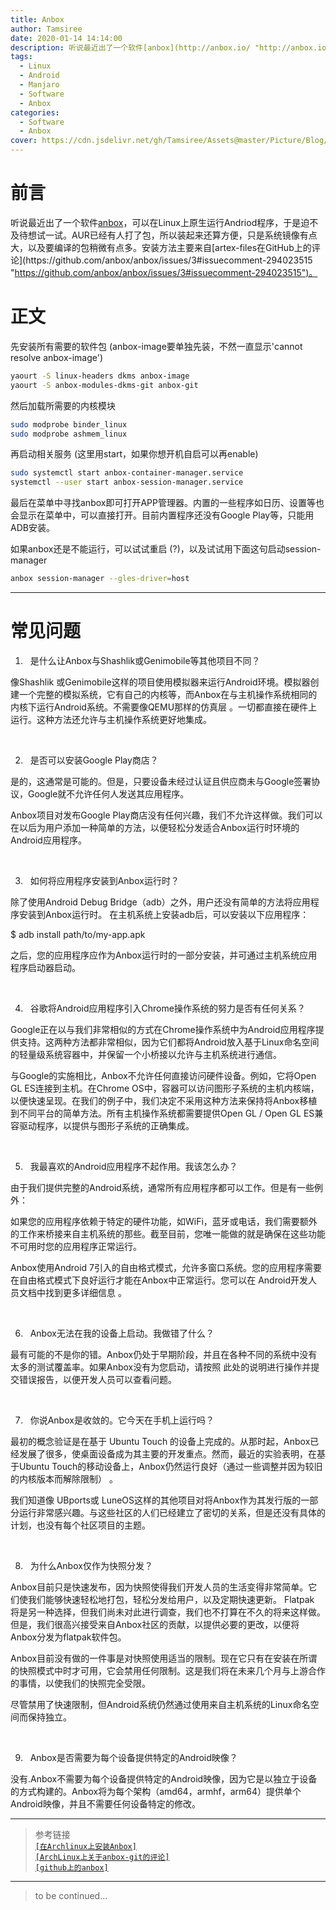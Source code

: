 ```yaml
---
title: Anbox
author: Tamsiree
date: 2020-01-14 14:14:00
description: 听说最近出了一个软件[anbox](http://anbox.io/ "http://anbox.io/")，可以在Linux上原生运行Andriod程序，于是迫不及待想试一试。AUR已经有人打了包，所以装起来还算方便，只是系统镜像有点大，以及要编译的包稍微有点多。安装方法主要来自[artex-files在GitHub上的评论](https://github.com/anbox/anbox/issues/3#issuecomment-294023515 "https://github.com/anbox/anbox/issues/3#issuecomment-294023515")。
tags:
  - Linux
  - Android
  - Manjaro
  - Software
  - Anbox
categories:
  - Software
  - Anbox
cover: https://cdn.jsdelivr.net/gh/Tamsiree/Assets@master/Picture/Blog/Cover/bg8ba947b.jpg
---
```

# 前言
听说最近出了一个软件[anbox](http://anbox.io/ "http://anbox.io/")，可以在Linux上原生运行Andriod程序，于是迫不及待想试一试。AUR已经有人打了包，所以装起来还算方便，只是系统镜像有点大，以及要编译的包稍微有点多。安装方法主要来自[artex-files在GitHub上的评论](https://github.com/anbox/anbox/issues/3#issuecomment-294023515 "https://github.com/anbox/anbox/issues/3#issuecomment-294023515")。

# 正文

先安装所有需要的软件包 (anbox-image要单独先装，不然一直显示'cannot resolve anbox-image')
```bash
yaourt -S linux-headers dkms anbox-image
yaourt -S anbox-modules-dkms-git anbox-git
```
然后加载所需要的内核模块
```bash
sudo modprobe binder_linux
sudo modprobe ashmem_linux
```
再启动相关服务 (这里用start，如果你想开机自启可以再enable)
```bash
sudo systemctl start anbox-container-manager.service
systemctl --user start anbox-session-manager.service
```
最后在菜单中寻找anbox即可打开APP管理器。内置的一些程序如日历、设置等也会显示在菜单中，可以直接打开。目前内置程序还没有Google Play等，只能用ADB安装。

如果anbox还是不能运行，可以试试重启 (?)，以及试试用下面这句启动session-manager
```bash
anbox session-manager --gles-driver=host
```

---

# 常见问题
1.   是什么让Anbox与Shashlik或Genimobile等其他项目不同？

像Shashlik 或Genimobile这样的项目使用模拟器来运行Android环境。模拟器创建一个完整的模拟系统，它有自己的内核等，而Anbox在与主机操作系统相同的内核下运行Android系统。不需要像QEMU那样的仿真层 。一切都直接在硬件上运行。这种方法还允许与主机操作系统更好地集成。

 

2.   是否可以安装Google Play商店？

是的，这通常是可能的。但是，只要设备未经过认证且供应商未与Google签署协议，Google就不允许任何人发送其应用程序。

Anbox项目对发布Google Play商店没有任何兴趣，我们不允许这样做。我们可以在以后为用户添加一种简单的方法，以便轻松分发适合Anbox运行时环境的Android应用程序。

 

3.   如何将应用程序安装到Anbox运行时？

除了使用Android Debug Bridge（adb）之外，用户还没有简单的方法将应用程序安装到Anbox运行时。 在主机系统上安装adb后，可以安装以下应用程序：

$ adb install path/to/my-app.apk

之后，您的应用程序应作为Anbox运行时的一部分安装，并可通过主机系统应用程序启动器启动。

 

4.   谷歌将Android应用程序引入Chrome操作系统的努力是否有任何关系？

Google正在以与我们非常相似的方式在Chrome操作系统中为Android应用程序提供支持。这两种方法都非常相似，因为它们都将Android放入基于Linux命名空间的轻量级系统容器中，并保留一个小桥接以允许与主机系统进行通信。

与Google的实施相比，Anbox不允许任何直接访问硬件设备。例如，它将Open GL ES连接到主机。在Chrome OS中，容器可以访问图形子系统的主机内核端，以便快速呈现。在我们的例子中，我们决定不采用这种方法来保持将Anbox移植到不同平台的简单方法。所有主机操作系统都需要提供Open GL / Open GL ES兼容驱动程序，以提供与图形子系统的正确集成。

 

5.   我最喜欢的Android应用程序不起作用。我该怎么办？

由于我们提供完整的Android系统，通常所有应用程序都可以工作。但是有一些例外：

如果您的应用程序依赖于特定的硬件功能，如WiFi，蓝牙或电话，我们需要额外的工作来桥接来自主机系统的那些。截至目前，您唯一能做的就是确保在这些功能不可用时您的应用程序正常运行。

Anbox使用Android 7引入的自由格式模式，允许多窗口系统。您的应用程序需要在自由格式模式下良好运行才能在Anbox中正常运行。您可以在 Android开发人员文档中找到更多详细信息 。

 

6.   Anbox无法在我的设备上启动。我做错了什么？

最有可能的不是你的错。Anbox仍处于早期阶段，并且在各种不同的系统中没有太多的测试覆盖率。如果Anbox没有为您启动，请按照 此处的说明进行操作并提交错误报告，以便开发人员可以查看问题。

 

7.   你说Anbox是收敛的。它今天在手机上运行吗？

最初的概念验证是在基于 Ubuntu Touch 的设备上完成的。从那时起，Anbox已经发展了很多，使桌面设备成为其主要的开发重点。然而，最近的实验表明，在基于Ubuntu Touch的移动设备上，Anbox仍然运行良好（通过一些调整并因为较旧的内核版本而解除限制） 。

我们知道像 UBports或 LuneOS这样的其他项目对将Anbox作为其发行版的一部分运行非常感兴趣。与这些社区的人们已经建立了密切的关系，但是还没有具体的计划，也没有每个社区项目的主题。

 

8.   为什么Anbox仅作为快照分发？

Anbox目前只是快速发布，因为快照使得我们开发人员的生活变得非常简单。它们使我们能够快速轻松地打包，轻松分发给用户，以及定期快速更新。 Flatpak 将是另一种选择，但我们尚未对此进行调查，我们也不打算在不久的将来这样做。但是，我们很高兴接受来自Anbox社区的贡献，以提供必要的更改，以便将Anbox分发为flatpak软件包。

Anbox目前没有做的一件事是对快照使用适当的限制。现在它只有在安装在所谓的快照模式中时才可用，它会禁用任何限制。这是我们将在未来几个月与上游合作的事情，以使我们的快照完全受限。

尽管禁用了快速限制，但Android系统仍然通过使用来自主机系统的Linux命名空间而保持独立。

 

9.   Anbox是否需要为每个设备提供特定的Android映像？

没有.Anbox不需要为每个设备提供特定的Android映像，因为它是以独立于设备的方式构建的。Anbox将为每个架构（amd64，armhf，arm64）提供单个Android映像，并且不需要任何设备特定的修改。



---

> 参考链接  
> [`[在Archlinux上安装Anbox]`](https://www.lainme.com/doku.php/blog/2017/04/%E5%9C%A8archlinux%E4%B8%8A%E5%AE%89%E8%A3%85anbox)  
> [`[ArchLinux上关于anbox-git的评论]`](https://aur.archlinux.org/pkgbase/anbox-git/?comments=all)  
> [`[github上的anbox]`](https://github.com/anbox/anbox/issues/3)  


---
> to be continued...